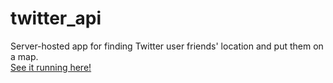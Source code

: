 # twitter_api
Server-hosted app for finding Twitter user friends' location and put them on a map.\
[See it running here!](damoklov.pythonanywhere.com)
